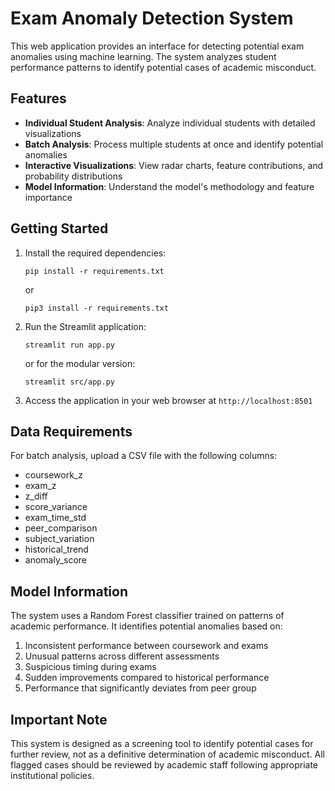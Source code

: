 # Exam Anomaly Detection System

This web application provides an interface for detecting potential exam anomalies using machine learning. The system analyzes student performance patterns to identify potential cases of academic misconduct.

## Features

- **Individual Student Analysis**: Analyze individual students with detailed visualizations
- **Batch Analysis**: Process multiple students at once and identify potential anomalies
- **Interactive Visualizations**: View radar charts, feature contributions, and probability distributions
- **Model Information**: Understand the model's methodology and feature importance

## Getting Started

1. Install the required dependencies:
   ```
   pip install -r requirements.txt
   ```

   or 

   ```
   pip3 install -r requirements.txt
   ```

2. Run the Streamlit application:
   ```
   streamlit run app.py
   ```

   or for the modular version:

   ```
   streamlit src/app.py
   ```

3. Access the application in your web browser at `http://localhost:8501`

## Data Requirements

For batch analysis, upload a CSV file with the following columns:
- coursework_z
- exam_z
- z_diff
- score_variance
- exam_time_std
- peer_comparison
- subject_variation
- historical_trend
- anomaly_score

## Model Information

The system uses a Random Forest classifier trained on patterns of academic performance. It identifies potential anomalies based on:

1. Inconsistent performance between coursework and exams
2. Unusual patterns across different assessments
3. Suspicious timing during exams
4. Sudden improvements compared to historical performance
5. Performance that significantly deviates from peer group

## Important Note

This system is designed as a screening tool to identify potential cases for further review, not as a definitive determination of academic misconduct. All flagged cases should be reviewed by academic staff following appropriate institutional policies.